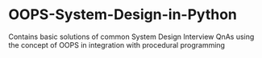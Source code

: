 # OOPS-System-Design-in-Python
Contains basic solutions of common System Design Interview QnAs using the concept of OOPS in integration with procedural programming
